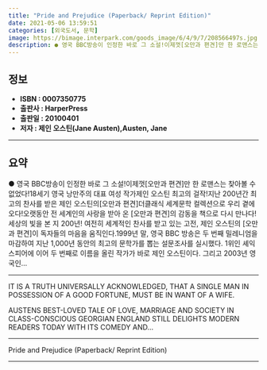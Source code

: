 ```yaml
---
title: "Pride and Prejudice (Paperback/ Reprint Edition)"
date: 2021-05-06 13:59:51
categories: [외국도서, 문학]
image: https://bimage.interpark.com/goods_image/6/4/9/7/208566497s.jpg
description: ● 영국 BBC방송이 인정한 바로 그 소설!이제껏[오만과 편견]만 한 로맨스는 찾아볼 수 없었다!18세기 영국 낭만주의 대표 여성 작가제인 오스틴 최고의 걸작!지난 200년간 최고의 찬사를 받은 제인 오스틴의[오만과 편견]더클래식 세계문학 컬렉션으로 우리 곁에 오다!오랫동안 전 세계인
---
```


## **정보**

- **ISBN : 0007350775**
- **출판사 : HarperPress**
- **출판일 : 20100401**
- **저자 : 제인 오스틴(Jane Austen),Austen, Jane**

------



## **요약**

●  영국 BBC방송이 인정한 바로 그 소설!이제껏[오만과 편견]만 한 로맨스는 찾아볼 수 없었다!18세기 영국 낭만주의 대표 여성 작가제인 오스틴 최고의 걸작!지난 200년간 최고의 찬사를 받은 제인 오스틴의[오만과 편견]더클래식 세계문학 컬렉션으로 우리 곁에 오다!오랫동안 전 세계인의 사랑을 받아 온 [오만과 편견]의 감동을 책으로 다시 만나다! 세상의 빛을 본 지 200년! 여전히 세계적인 찬사를 받고 있는 고전, 제인 오스틴의 [오만과 편견]이 독자들의 마음을 움직인다.1999년 말, 영국 BBC 방송은 두 번째 밀레니엄을 마감하여 지난 1,000년 동안의 최고의 문학가를 뽑는 설문조사를 실시했다. 1위인 셰익스피어에 이어 두 번째로 이름을 올린 작가가 바로 제인 오스틴이다. 그리고 2003년 영국인...

------

IT IS A TRUTH UNIVERSALLY ACKNOWLEDGED, THAT A SINGLE MAN IN POSSESSION OF A GOOD FORTUNE, MUST BE IN WANT OF A WIFE.

AUSTENS BEST-LOVED TALE OF LOVE, MARRIAGE AND SOCIETY IN CLASS-CONSCIOUS GEORGIAN ENGLAND STILL DELIGHTS MODERN READERS TODAY WITH ITS COMEDY AND... 

------


Pride and Prejudice (Paperback/ Reprint Edition) 

------


